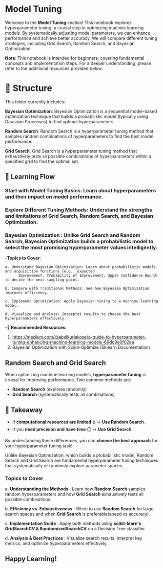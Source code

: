 # Model Tuning

Welcome to the **Model Tuning** section! This notebook explores hyperparameter tuning, a crucial step in optimizing machine learning models. By systematically adjusting model parameters, we can enhance performance and achieve better accuracy. We will compare different tuning strategies, including Grid Search, Random Search, and Bayesian Optimization.

**Note**: This notebook is intended for beginners, covering fundamental concepts and implementation steps. For a deeper understanding, please refer to the additional resources provided below.

# 📂 Structure
This folder currently includes:

**Bayesian Optimization**: Bayesian Optimization is a sequential model-based optimization technique that builds a probabilistic model (typically using Gaussian Processes) to find optimal hyperparameters.

**Random Search**: Random Search is a hyperparameter tuning method that samples random combinations of hyperparameters to find the best model performance.

**Grid Search**: Grid Search is a hyperparameter tuning method that exhaustively tests all possible combinations of hyperparameters within a specified grid to find the optimal set.


## 🔗 Learning Flow
### **Start with Model Tuning Basics**: Learn about hyperparameters and their impact on model performance.

###  **Explore Different Tuning Methods**: Understand the strengths and limitations of Grid Search, Random Search, and Bayesian Optimization.
   
### **Bayesian Optimization** : Unlike Grid Search and Random Search, Bayesian Optimization builds a probabilistic model to select the most promising hyperparameter values intelligently.
   -**Topics to Cover**:

    a. Understand Bayesian Optimization: Learn about probabilistic models and acquisition functions (e.g., Expected 
          Improvement, Probability of Improvement, Upper Confidence Bound) to decide the next sampling point.

    b. Compare with Traditional Methods: See how Bayesian Optimization improves efficiency.

    c. Implement Optimization: Apply Bayesian tuning to a machine learning model.

    d. Visualize and Analyze: Interpret results to choose the best hyperparameters effectively.

   -**📘 Recommended Resources**:
1. https://medium.com/@abelkuriakose/a-guide-to-hyperparameter-tuning-enhancing-machine-learning-models-69dc9e0f02ea
2. Bayesian Optimization with Scikit-Optimize (Sklearn Documentation)

<!-- 
## Happy Learning!
    -->

## **Random Search and Grid Search**
When optimizing machine learning models, **hyperparameter tuning** is crucial for improving performance. Two common methods are:  
- **Random Search**  (explores randomly)  
- **Grid Search**  (systematically tests all combinations)  
 

## **📌 Takeaway**  

- If **computational resources are limited** ⏳ → **Use Random Search**.  
- If you **need precision and have time** ⏱️ → **Use Grid Search**.  

By understanding these differences, you can **choose the best approach** for your hyperparameter tuning task! 

Unlike Bayesian Optimization, which builds a probabilistic model, Random Search and Grid Search are fundamental hyperparameter tuning techniques that systematically or randomly explore parameter spaces.

### **Topics to Cover**  

a. **Understanding the Methods** : Learn how **Random Search** samples random hyperparameters and how **Grid Search** exhaustively tests all possible combinations.  

b. **Efficiency vs. Exhaustiveness** : When to use **Random Search** for large search spaces and when **Grid Search** is preferable(speed vs accuracy). 

c. **Implementation Guide** : Apply both methods using **scikit-learn's GridSearchCV & RandomizedSearchCV** on a Decision Tree classifier.  

d. **Analysis & Best Practices** : Visualize search results, interpret key metrics, and optimize hyperparameters effectively.  


## Happy Learning!
   

